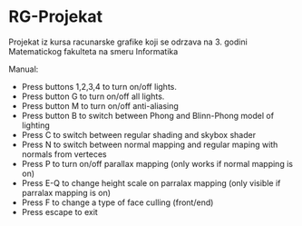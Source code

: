 # RG-Projekat
Projekat iz kursa racunarske grafike koji se odrzava na 3. godini Matematickog fakulteta na smeru Informatika

Manual:
- Press buttons 1,2,3,4 to turn on/off lights.
- Press button G to turn on/off all lights.
- Press button M to turn on/off anti-aliasing
- Press button B to switch between Phong and Blinn-Phong model of lighting
- Press C to switch between regular shading and skybox shader
- Press N to switch between normal mapping and regular maping with normals from verteces
- Press P to turn on/off parallax mapping (only works if normal mapping is on)
- Press E-Q to change height scale on parralax mapping (only visible if parralax mapping is on)
- Press F to change a type of face culling (front/end)
- Press escape to exit